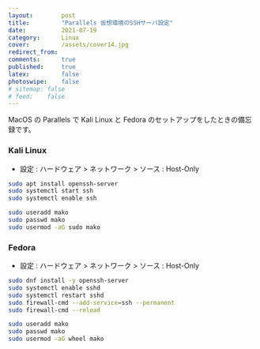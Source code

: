 ```yaml
---
layout:        post
title:         "Parallels 仮想環境のSSHサーバ設定"
date:          2021-07-19
category:      Linux
cover:         /assets/cover14.jpg
redirect_from:
comments:      true
published:     true
latex:         false
photoswipe:    false
# sitemap: false
# feed:    false
---
```


MacOS の Parallels で Kali Linux と Fedora のセットアップをしたときの備忘録です。

### Kali Linux

- 設定 : ハードウェア > ネットワーク > ソース : Host-Only

```bash
sudo apt install openssh-server
sudo systemctl start ssh
sudo systemctl enable ssh

sudo useradd mako
sudo passwd mako
sudo usermod -aG sudo mako
```


### Fedora

- 設定 : ハードウェア > ネットワーク > ソース : Host-Only

```bash
sudo dnf install -y openssh-server
sudo systemctl enable sshd
sudo systemctl restart sshd
sudo firewall-cmd --add-service=ssh --permanent
sudo firewall-cmd --reload

sudo useradd mako
sudo passwd mako
sudo usermod -aG wheel mako
```


